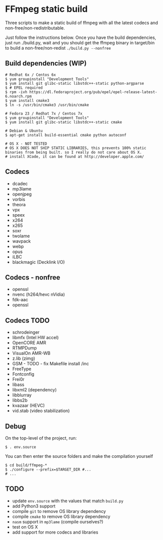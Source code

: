 FFmpeg static build
===================

Three scripts to make a static build of ffmpeg with all the latest codecs and non-free/non-redistributable.

Just follow the instructions below. Once you have the build dependencies,  
just run ./build.py, wait and you should get the ffmpeg binary in target/bin  
to build a non-free/non-redist `./build.py --nonfree`  

Build dependencies (WIP)
------------------

    # Redhat 6x / Centos 6x
    $ yum groupinstall "Development Tools"
    $ yum install git glibc-static libstdc++-static python-argparse
    $ # EPEL required
    $ rpm -ivh https://dl.fedoraproject.org/pub/epel/epel-release-latest-6.noarch.rpm
    $ yum install cmake3
    $ ln -s /usr/bin/cmake3 /usr/bin/cmake

    # Fedora 23 / Redhat 7x / Centos 7x
    $ yum groupinstall "Development Tools"
    $ yum install git glibc-static libstdc++-static cmake 

    # Debian & Ubuntu
    $ apt-get install build-essential cmake python autoconf

    # OS X - NOT TESTED
    # OS X DOES NOT SHIP STATIC LIBRARIES, this prevents 100% static binaries from being built. so I really do not care about OS X.
    # install XCode, it can be found at http://developer.apple.com/


Codecs
------
* dcadec
* mp3lame
* openjpeg
* vorbis
* theora
* vpx
* speex
* x264
* x265
* soxr
* twolame
* wavpack
* webp
* opus
* iLBC
* blackmagic (Decklink I/O)

Codecs - nonfree
----------------
* openssl
* nvenc (h264/hevc nVidia)
* fdk-aac
* openssl

Codecs TODO
-----------
* schrodeinger
* libmfx (Intel HW accel)
* OpenCORE AMR
* RTMPDump
* VisualOn AMR-WB
* z.lib (zimg)
* GSM - TODO - fix Makefile install /inc
* FreeType
* Fontconfig
* Frei0r
* libass
* libxml2 (dependency)
* libblurray
* libbs2b
* kvazaar (HEVC)
* vid.stab (video stabilization)


Debug
-----

On the top-level of the project, run:

	$ . env.source
	
You can then enter the source folders and make the compilation yourself

	$ cd build/ffmpeg-*
	$ ./configure --prefix=$TARGET_DIR #...
	# ...


TODO
----

 * update `env.source` with the values that match `build.py` 
 * add Python3 support
 * compile `git` to remove OS library dependency
 * compile `cmake` to remove OS library dependency
 * `nasm` support in `mp3lame` (compile ourselves?)
 * test on OS X
 * add support for more codecs and libraries

 
